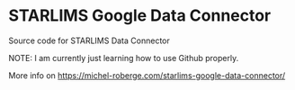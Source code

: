 # STARLIMS Google Data Connector
Source code for STARLIMS Data Connector

NOTE: I am currently just learning how to use Github properly.

More info on https://michel-roberge.com/starlims-google-data-connector/
